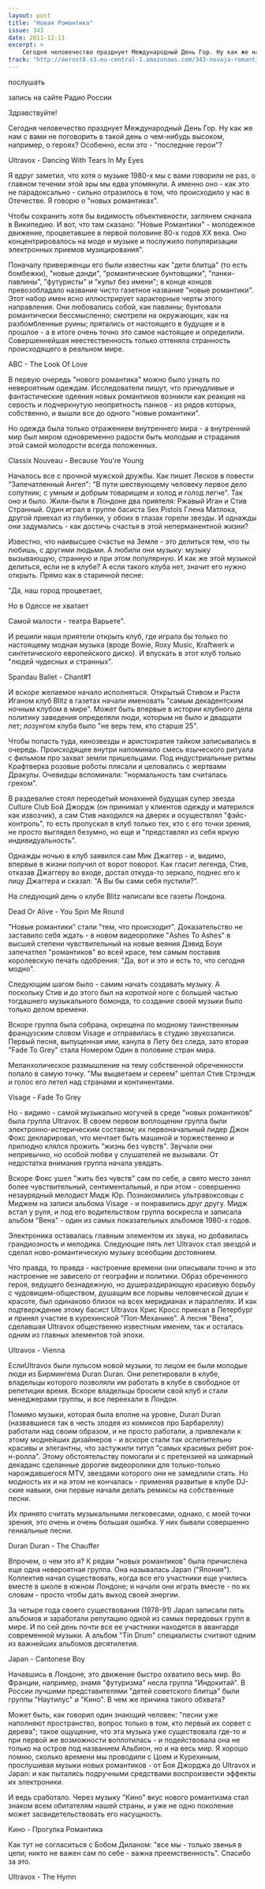 ```yaml
---
layout: post
title: "Новая Романтика"
issue: 343
date: 2011-12-11
excerpt: >
    Сегодня человечество празднует Международный День Гор. Ну как же нам с вами не поговорить в такой день о чем-нибудь высоком, например, о героях? Особенно, если это - "последние герои"?
track: "http://aerost8.s3.eu-central-1.amazonaws.com/343-novaja-romantika.mp3"
---
```


послушать

запись на сайте Радио России

Здравствуйте!

Сегодня человечество празднует Международный День Гор. Ну как же нам с вами не поговорить в такой день о чем-нибудь высоком, например, о героях? Особенно, если это - "последние герои"?

Ultravox - Dancing With Tears In My Eyes

Я вдруг заметил, что хотя о музыке 1980-х мы с вами говорили не раз, о главном течении этой эры мы едва упомянули. А именно оно - как это не парадоксально - сильно отразилось в том, что происходило у нас в Отечестве. Я говорю о "новых романтиках".

Чтобы сохранить хотя бы видимость объективности, заглянем сначала в Википедию. И вот, что там сказано: "Новые Романтики" - молодежное движение, процветавшее в первой половине 80-х годов XX века. Оно концентрировалось на моде и музыке и послужило популяризации электронных приемов музицирования".

Поначалу приверженцы его были известны как "дети блитца" (то есть бомбежки), "новые дэнди", "романтические бунтовщики", "панки-павлины", "футуристы" и "культ без имени"; в конце концов превозобладало название чисто газетное название "новые романтики". Этот набор имен ясно иллюстрирует характерные черты этого направления. Они любовались собой, как павлины; бунтовали романтически бессмысленно; смотрели на окружающих, как на разбомбленные руины; прятались от настоящего в будущее и в прошлое - а в итоге очень точно это самое настоящее и определили. Совершеннейшая неестественность только оттеняла странность происходящего в реальном мире.

ABC - The Look Of Love

В первую очередь "нового романтика" можно было узнать по невероятным одеждам. Исследователи пишут, что причудливые и фантастические одеяния новых романтиков возникли как реакция на серость и подчеркнутую неопрятность панков - из рядов которых, собственно, и вышли все до одного "новые романтики".

Но одежда была только отражением внутреннего мира - а внутренний мир был миром одновременно радости быть молодым и страдания этой самой молодости всегда положенных.

Classix Nouveau - Because You're Young

Началось все с прочной мужской дружбы. Как пишет Лесков в повести "Запечатленный Ангел": "В пути шествующему человеку первое дело сопутник; с умным и добрым товарищем и холод и голод легче". Так оно и было. Жили-были в Лондоне два приятеля: Ржавый Иган и Стив Странный. Один играл в группе басиста Sex Pistols Глена Матлока, другой приехал из глубинки, у обоих в глазах горели звезды. И однажды они задумались - как достичь счастья в этой неперманентной жизни?

Известно, что наивысшее счастье на Земле - это делиться тем, что ты любишь, с другими людьми. А любили они музыку: музыку вызывающую, странную и при этом популярную. И как же этой музыкой делиться, если не в клубе? А если такого клуба нет, значит его нужно открыть. Прямо как в старинной песне:

"Да, наш город процветает,

Но в Одессе не хватает

Самой малости - театра Варьете".

И решили наши приятели открыть клуб, где играла бы только по настоящему модная музыка (вроде Bowie, Roxy Music, Kraftwerk и синтетического европейского диско). И впускать в этот клуб только "людей чудесных и странных".

Spandau Ballet - Chant#1

И вскоре желаемое начало исполняться. Открытый Стивом и Расти Иганом клуб Blitz в газетах начали именовать "самым декадентским ночным клубом в мире". Может быть впервые в истории клубного дела политику заведения определяли люди, которым не было и двадцати лет; лозунгом клуба было "не верь тем, кто старше 25".

Чтобы попасть туда, кинозвезды и аристократия тайком записывались в очередь. Происходящее внутри напоминало смесь языческого ритуала с фильмом про захват земли пришельцами. Под индустриальные ритмы Крафтверка розовые роботы плясали и целовались с жертвами Дракулы. Очевидцы вспоминали: "нормальность там считалась грехом".

В раздевалке стоял переодетый монахиней будущая супер звезда Culture Club Бой Джордж (он принимал у клиентов одежду и матерился как извозчик), а сам Стив находился на дверях и осуществлял "фэйс-контроль", то есть пропускал в клуб только тех, кто с его точки зрения, не просто выглядел безумно, но еще и "представлял из себя яркую индивидуальность".

Однажды ночью в клуб заявился сам Мик Джаггер - и, видимо, впервые в жизни получил от ворот поворот. Как гласит легенда, Стив, отказав Джаггеру во входе, достал откуда-то зеркало, поднес его к лицу Джаггера и сказал: "А Вы бы сами себя пустили?".

На следующий день о клубе Blitz написали все газеты Лондона.

Dead Or Alive - You Spin Me Round

"Новые романтики" стали "тем, что происходит". Доказательство не заставило себя ждать - в новом видеоролике "Ashes To Ashes" в высшей степени чувствительный на новые веяния Дэвид Боуи запечатлел "романтиков" во всей красе, тем самым поставив королевскую печать одобрения: "Да, вот и это и есть то, что сегодня модно".

Следующим шагом было - самим начать создавать музыку. А поскольку Стив и до этого был на короткой ноге с большей частью тогдашнего музыкального бомонда, то создание своей музыки было только делом времени.

Вскоре группа была собрана, окрещена по модному таинственным французским словом Visage и отправилась в студию звукозаписи. Первый песня, выпущенная ими, канула в Лету без следа, зато вторая "Fade To Grey" стала Номером Один в половине стран мира.

Меланхолическое размышление на тему собственной обреченности попало в самую точку. "Мы выцветаем и сереем" шептал Стив Стрэндж и голос его летел над странами и континентами.

Visage - Fade To Grey

Но - видимо - самой музыкально могучей в среде "новых романтиков" была группа Ultravox. В своем первом воплощении группа были электронно-истерическим составом; их первоначальный лидер Джон Фокс декларировал, что мечтает быть машиной и торжественно и прилюдно клялся прожить "жизнь без чувств". Звучали они непривычно, но особой любви у слушателей не вызывали. От недостатка внимания группа начала увядать.

Вскоре Фокс ушел "жить без чувств" сам по себе, а свято место занял более чувствительный, сентиментальный, и при этом - совершенно незаурядный мелодист Мидж Юр. Познакомились ультравоксовцы с Миджем на записи альбома Visage - и понравились друг другу. Мидж встал у руля, и под его водительством группа воскресла и записала альбом "Вена" - один из самых показательных альбомов 1980-х годов.

Электроника оставалась главным элементом их звука, но добавилась грандиозность и мелодика. Следующие пять лет Ultravox стал звездой и сделал ново-романтическую музыку всеобщим достоянием.

Что правда, то правда - настроение времени они описывали точно и это настроение не зависело от географии и политики. Образ обреченного героя, ведущего безнадежную, но душераздирающую красивую борьбу с чудовищем-обществом, душащим все порывы человеческой души к красоте, был одинаково близок на всех меридианах и параллелях. И как подтверждение этому басист Ultravox Крис Кросс приехал в Петербург и принял участие в курехинской "Поп-Механике". А песня "Вена", сделавшая Ultravox общественно известным именем, так и осталась одним из главных элементов той эпохи.

Ultravox - Vienna

ЕслиUltravox были пульсом новой музыки, то лицом ее были молодые люди из Бирмингема Duran Duran. Они репетировали в клубе, владельцы которого позволяли им работать в клубе в свободное от репетиции время. Вскоре владельцы бросили свой клуб и стали менеджерами группы, и все переехали в Лондон.

Помимо музыки, которая была вполне на уровне, Duran Duran (назвавшиеся так в честь злодея из комиксов про Барбареллу) работали над своим образом, и не просто работали, а привлекали к этому моднейших дизайнеров - и вскоре стали так ослепительно красивы и элегантны, что застужили титул "самых красивых ребят рок-н-ролла". Этому обстоятельству помогали и с претензией на шикарный декаданс сделанные дорогие видеоролики для только-только нарождавшегося MTV, звездами которого они не замедлили стать. Но модность их и на этом не кончалась - применяя развитые в клубе DJ-ские навыки, они первые начали делать ремиксы на собственные песни.

Их принято считать музыкальными легковесами, однако, с моей точки зрения, это очень и очень большая ошибка. У них бывали совершенно гениальные песни.

Duran Duran - The Chauffer

Впрочем, о чем это я? К рядам "новых романтиков" была причислена еще одна невероятная группа. Она называлась Japan ("Япония"). Коллектив начал существовать, когда все его участники еще учились вместе в школе в южном Лондоне; и начали они играть вместе - по их словам - просто чтобы дать выход своей энергии.

За четыре года своего существования (1978-91) Japan записали пять альбомов и заработали репутацию одной из самых передовых групп в мире. И по сей день почти все ее участники находятся в авангарде современной музыки. А альбом "Tin Drum" специалисты считают одним из важнейших альбомов десятилетия.

Japan - Cantonese Boy

Начавшись в Лондоне, это движение быстро охватило весь мир. Во Франции, например, знамя "футуризма" несла группа "Индокитай". В России лучшими представителями "детей советского блитца" были группы "Наутилус" и "Кино". В чем же причина такого обхвата?

Может быть, как говорил один знающий человек: "песни уже наполняют пространство, вопрос только в том, кто первый их сорвет с дерева"; такое ощущение, что эта музыка уже существовала где-то и при первой же возможности воплотилась - и подействовала она не только на остров под названием Альбион, но и на весь мир. Я хорошо помню, сколько времени мы проводили с Цоем и Курехиным, прослушивая музыки новых романтиков - от Боя Джорджа до Ultravox и Japan: и как пытались подручными средствами воспроизвести эффекты их электроники.

И ведь сработало. Через музыку "Кино" вкус нового романтизма стал знаком всем обитателям нашей страны, и уже не одно поколение может засвидетельствовать его насущность.

Кино - Прогулка Романтика

Как тут не согласиться с Бобом Диланом: "все мы - только звенья в цепи; никто не важен сам по себе - важна преемственность". Спасибо за это.

Ultravox - The Hymn
